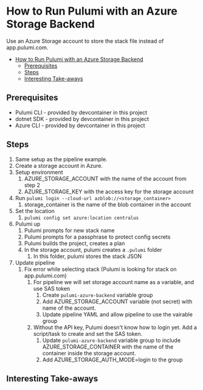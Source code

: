 # How to Run Pulumi with an Azure Storage Backend

Use an Azure Storage account to store the stack file instead of app.pulumi.com.

<!-- TOC -->
- [How to Run Pulumi with an Azure Storage Backend](#how-to-run-pulumi-with-an-azure-storage-backend)
  - [Prerequisites](#prerequisites)
  - [Steps](#steps)
  - [Interesting Take-aways](#interesting-take-aways)

<!-- /TOC -->

## Prerequisites

* Pulumi CLI - provided by devcontainer in this project
* dotnet SDK - provided by devcontainer in this project
* Azure CLI - provided by devcontainer in this project

## Steps

1. Same setup as the pipeline example.
2. Create a storage account in Azure.
3. Setup environment
   1. AZURE_STORAGE_ACCOUNT with the name of the account from step 2
   2. AZURE_STORAGE_KEY with the access key for the storage account
4. Run `pulumi login --cloud-url azblob://<storage_container>`
   1. storage_container is the name of the blob container in the account
5. Set the location
   1. `pulumi config set azure:location centralus`
6. Pulumi up
   1. Pulumi prompts for new stack name
   2. Pulumi prompts for a passphrase to protect config secrets
   3. Pulumi builds the project, creates a plan
   4. In the storage account, pulumi creates a `.pulumi` folder
      1. In this folder, pulumi stores the stack JSON
7. Update pipeline
   1. Fix error while selecting stack (Pulumi is looking for stack on app.pulumi.com)
      1. For pipeline we will set storage account name as a variable, and use SAS token
         1. Create `pulumi-azure-backend` variable group
         2. Add AZURE_STORAGE_ACCOUNT variable (not secret) with name of the account.
         3. Update pipeline YAML and allow pipeline to use the vairable group
      2. Without the API key, Pulumi doesn't know how to login yet.  Add a script/task to create and set the SAS token.
         1. Update `pulumi-azure-backend` variable group to include AZURE_STORAGE_CONTAINER with the name of the container inside the storage account.
         2. Add AZURE_STORAGE_AUTH_MODE=login to the group

## Interesting Take-aways
